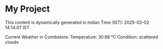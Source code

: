 # My Project

This content is dynamically generated in Indian Time (IST): 2025-03-02 14:14:07 IST


Current Weather in Coimbatore:
Temperature: 30.88 °C
Condition: scattered clouds
